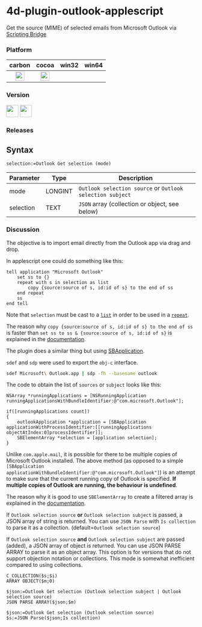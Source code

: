 # 4d-plugin-outlook-applescript
Get the source (MIME) of selected emails from Microsoft Outlook via [Scripting Bridge](https://developer.apple.com/library/content/documentation/Cocoa/Conceptual/ScriptingBridgeConcepts/Introduction/Introduction.html)

### Platform

| carbon | cocoa | win32 | win64 |
|:------:|:-----:|:---------:|:---------:|
|<img src="https://cloud.githubusercontent.com/assets/1725068/22371562/1b091f0a-e4db-11e6-8458-8653954a7cce.png" width="24" height="24" />|<img src="https://cloud.githubusercontent.com/assets/1725068/22371562/1b091f0a-e4db-11e6-8458-8653954a7cce.png" width="24" height="24" />|||

### Version

<img src="https://cloud.githubusercontent.com/assets/1725068/18940649/21945000-8645-11e6-86ed-4a0f800e5a73.png" width="32" height="32" /> <img src="https://cloud.githubusercontent.com/assets/1725068/18940648/2192ddba-8645-11e6-864d-6d5692d55717.png" width="32" height="32" />

### Releases



## Syntax

```
selection:=Outlook Get selection (mode)
```

Parameter|Type|Description
------------|------------|----
mode|LONGINT|``Outlook selection source`` or ``Outlook selection subject``
selection|TEXT|``JSON`` array (collection or object, see below)

### Discussion

The objective is to import email directly from the Outlook app via drag and drop. 

In applescript one could do something like this:

```applescript
tell application "Microsoft Outlook"
	set ss to {}
	repeat with s in selection as list
		copy {source:source of s, id:id of s} to the end of ss
	end repeat
	ss
end tell
```

Note that ``selection`` must be cast to a [``list``](https://developer.apple.com/library/content/documentation/AppleScript/Conceptual/AppleScriptLangGuide/reference/ASLR_classes.html#//apple_ref/doc/uid/TP40000983-CH1g-BBCDBHIE) in order to be used in a [``repeat``](https://developer.apple.com/library/content/documentation/AppleScript/Conceptual/AppleScriptLangGuide/reference/ASLR_control_statements.html#//apple_ref/doc/uid/TP40000983-CH6g-128481).

The reason why ``copy {source:source of s, id:id of s} to the end of ss`` is faster than ``set ss to ss & {source:source of s, id:id of s}`` is explained in the [documentation](https://developer.apple.com/library/content/documentation/AppleScript/Conceptual/AppleScriptLangGuide/reference/ASLR_classes.html#//apple_ref/doc/uid/TP40000983-CH1g-BBCDBHIE).

The plugin does a similar thing but using [SBApplication](https://developer.apple.com/documentation/scriptingbridge/sbapplication?language=objc). 

``sdef`` and ``sdp`` were used to export the ``obj-c`` interface.

```bash
sdef Microsoft\ Outlook.app | sdp -fh --basename outlook
```

The code to obtain the list of ``sources`` or ``subject`` looks like this:

```objc
NSArray *runningApplications = [NSRunningApplication runningApplicationsWithBundleIdentifier:@"com.microsoft.Outlook"];
		
if([runningApplications count])
{
	outlookApplication *application = [SBApplication applicationWithProcessIdentifier:[[runningApplications objectAtIndex:0]processIdentifier]];
	SBElementArray *selection = [application selection];			
}
``` 

Unlike ``com.apple.mail``, it is possible for there to be multiple copies of Microsoft Outlook installed. The above method (as opposed to a simple ``[SBApplication applicationWithBundleIdentifier:@"com.microsoft.Outlook"]``) is an attempt to make sure that the current running copy of Outlook is specified. **If multiple copies of Outlook are running, the behaviour is undefined**. 

The reason why it is good to use ``SBElementArray`` to create a filtered array is explained in the [documentation](https://developer.apple.com/library/content/documentation/Cocoa/Conceptual/ScriptingBridgeConcepts/ImproveScriptingBridgePerf/ImproveScriptingBridgePerf.html#//apple_ref/doc/uid/TP40006104-CH6-SW1).

If ``Outlook selection source`` **or** ``Outlook selection subject`` is passed, a JSON array of string is returned. You can use ``JSON Parse`` with ``Is collection`` to parse it as a collection. (default=``Outlook selection source``)

If ``Outlook selection source`` **and** ``Outlook selection subject`` are passed (added), a JSON array of object is returned. You can use JSON PARSE ARRAY to parse it as an object array. This option is for versions that do not support objection notation or collections. This mode is somewhat inefficient compared to using collections.

```
C_COLLECTION($s;$i)
ARRAY OBJECT($m;0)

$json:=Outlook Get selection (Outlook selection subject | Outlook selection source)
JSON PARSE ARRAY($json;$m)

$json:=Outlook Get selection (Outlook selection source)
$s:=JSON Parse($json;Is collection)
```
